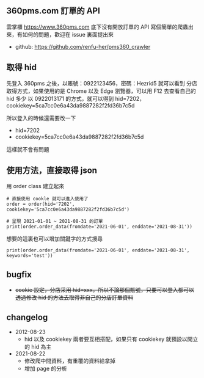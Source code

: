 ## 360pms.com 訂單的 API

雲掌櫃 https://www.360pms.com 底下沒有開放訂單的 API
寫個簡單的爬蟲出來，有如何的問題，歡迎在 issue 裏面提出來

- github: https://github.com/renfu-her/pms360_crawler

## 取得 hid

先登入 360pms 之後，以賬號：0922123456，密碼：Hezrid5 就可以看到
分店取得方式，如果使用的是 Chrome 以及 Edge 瀏覽器，可以用 F12 去查看自己的 hid 多少
以 0922013171 的方式，就可以得到 hid=7202，cookiekey=5ca7cc0e6a43da9887282f2fd36b7c5d

所以登入的時候還需要改一下
- hid=7202
- cookiekey=5ca7cc0e6a43da9887282f2fd36b7c5d

這樣就不會有問題

## 使用方法，直接取得 json

用 order class 建立起來
```
# 直接使用 cookle 就可以進入使用了
order = order(hid='7202', cookiekey='5ca7cc0e6a43da9887282f2fd36b7c5d')

# 呈現 2021-01-01 ~ 2021-08-31 的訂單
print(order.order_data(fromdate='2021-06-01', enddate='2021-08-31'))
```

想要的這裏也可以增加關鍵字的方式搜尋
```
print(order.order_data(fromdate='2021-06-01', enddate='2021-08-31', keywords='test'))
```

## bugfix

- ~~cookie 設定，分店采用 hid=xxx，所以不論那個賬號，只要可以登入都可以透過修改 hid 的方法去取得非自己的分店訂單資料~~

## changelog
- 2012-08-23
  - hid 以及 cookiekey 兩者要互相搭配，如果只有 cookiekey 就預設以開立的 hid 為主
- 2021-08-22 
  - 修改爬中間資料，有重覆的資料給拿掉
  - 增加 page 的分析